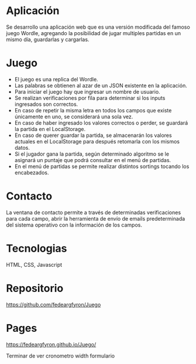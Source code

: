 # Aplicación
Se desarrollo una aplicación web que es una versión modificada del famoso juego Wordle, agregando la posibilidad
de jugar multiples partidas en un mismo día, guardarlas y cargarlas. 

# Juego
* El juego es una replica del Wordle. 
* Las palabras se obtienen al azar de un JSON existente en la aplicación.
* Para iniciar el juego hay que ingresar un nombre de usuario.
* Se realizan verificaciones por fila para determinar si los inputs ingresados son correctos.
* En caso de repetir la misma letra en todos los campos que existe únicamente en uno, se considerará una sola vez.
* En caso de haber ingresado los valores correctos o perder, se guardará la partida en el LocalStorage.
* En caso de querer guardar la partida, se almacenarán los valores actuales en el LocalStorage para después retomarla con los mismos datos.
* Si el jugador gana la partida, según determinado algoritmo se le asignará un puntaje que podrá consultar en el menú de partidas.
* En el menú de partidas se permite realizar distintos sortings tocando los encabezados.

# Contacto
La ventana de contacto permite a través de determinadas verificaciones para cada campo, 
abrir la herramienta de envío de emails predeterminada del sistema operativo con la 
información de los campos.

# Tecnologias
HTML, CSS, Javascript

# Repositorio
https://github.com/fedeargfyron/Juego

# Pages
https://fedeargfyron.github.io/Juego/


Terminar de ver cronometro
width formulario